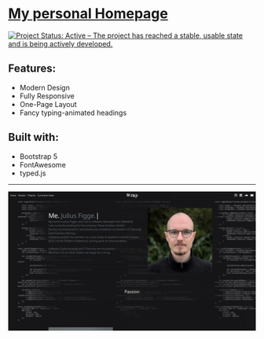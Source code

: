 # [My personal Homepage](https://jeujeus.de)
[![Project Status: Active – The project has reached a stable, usable state and is being actively developed.](https://www.repostatus.org/badges/latest/active.svg)](https://www.repostatus.org/#active)

## Features:
- Modern Design
- Fully Responsive
- One-Page Layout
- Fancy typing-animated headings

## Built with:
- Bootstrap 5
- FontAwesome
- typed.js

--- 

![website.png](static%2Fimg%2Fwebsite.png)

